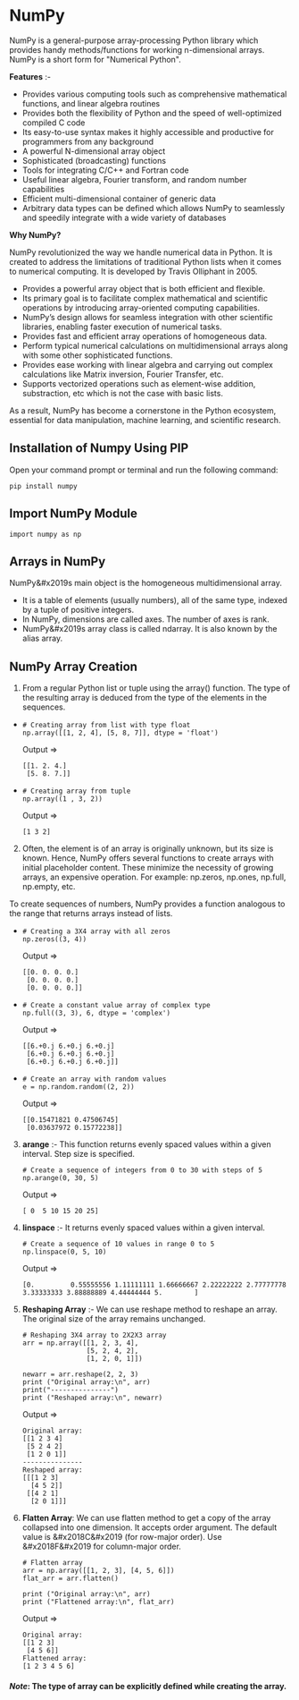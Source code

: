 # NumPy

NumPy is a general-purpose array-processing Python library which provides handy methods/functions for working n-dimensional arrays. NumPy is a short form for "Numerical Python".

__Features__ :-
- Provides various computing tools such as comprehensive mathematical functions, and linear algebra routines
- Provides both the flexibility of Python and the speed of well-optimized compiled C code
- Its easy-to-use syntax makes it highly accessible and productive for programmers from any background
- A powerful N-dimensional array object
- Sophisticated (broadcasting) functions
- Tools for integrating C/C++ and Fortran code
- Useful linear algebra, Fourier transform, and random number capabilities
- Efficient multi-dimensional container of generic data
- Arbitrary data types can be defined which allows NumPy to seamlessly and speedily integrate with a wide variety of databases

__Why NumPy?__

NumPy revolutionized the way we handle numerical data in Python. It is created to address the limitations of traditional Python lists when it comes to numerical computing. It is developed by Travis Olliphant in 2005.

- Provides a powerful array object that is both efficient and flexible.
- Its primary goal is to facilitate complex mathematical and scientific operations by introducing array-oriented computing capabilities.
- NumPy’s design allows for seamless integration with other scientific libraries, enabling faster execution of numerical tasks.
- Provides fast and efficient array operations of homogeneous data.
- Perform typical numerical calculations on multidimensional arrays along with some other sophisticated functions.
- Provides ease working with linear algebra and carrying out complex calculations like Matrix inversion, Fourier Transfer, etc.
- Supports vectorized operations such as element-wise addition, substraction, etc which is not the case with basic lists.

As a result, NumPy has become a cornerstone in the Python ecosystem, essential for data manipulation, machine learning, and scientific research.

## Installation of Numpy Using PIP
Open your command prompt or terminal and run the following command:

    pip install numpy

## Import NumPy Module

    import numpy as np

## Arrays in NumPy
NumPy&#x2019s main object is the homogeneous multidimensional array.

- It is a table of elements (usually numbers), all of the same type, indexed by a tuple of positive integers.
- In NumPy, dimensions are called axes. The number of axes is rank.
- NumPy&#x2019s array class is called ndarray. It is also known by the alias array.

## NumPy Array Creation
1. From a regular Python list or tuple using the array() function. The type of the resulting array is deduced from the type of the elements in the sequences.

  -     # Creating array from list with type float
        np.array([[1, 2, 4], [5, 8, 7]], dtype = 'float')
     Output =>
     
        [[1. 2. 4.]
         [5. 8. 7.]]
     
  -     # Creating array from tuple
        np.array((1 , 3, 2))
     Output =>
    
        [1 3 2]
2. Often, the element is of an array is originally unknown, but its size is known. Hence, NumPy offers several functions to create arrays with initial placeholder content. These minimize the necessity of growing arrays, an expensive operation. For example: np.zeros, np.ones, np.full, np.empty, etc.

To create sequences of numbers, NumPy provides a function analogous to the range that returns arrays instead of lists.

   -     # Creating a 3X4 array with all zeros 
         np.zeros((3, 4))
     Output =>

         [[0. 0. 0. 0.]
          [0. 0. 0. 0.]
          [0. 0. 0. 0.]]

   -     # Create a constant value array of complex type 
         np.full((3, 3), 6, dtype = 'complex')
      Output =>

         [[6.+0.j 6.+0.j 6.+0.j]
          [6.+0.j 6.+0.j 6.+0.j]
          [6.+0.j 6.+0.j 6.+0.j]]
    
   -     # Create an array with random values 
         e = np.random.random((2, 2))
      Output =>
    
         [[0.15471821 0.47506745]
          [0.03637972 0.15772238]]

3. __arange__ :- This function returns evenly spaced values within a given interval. Step size is specified.

       # Create a sequence of integers from 0 to 30 with steps of 5
       np.arange(0, 30, 5)
   Output =>

       [ 0  5 10 15 20 25]

4. __linspace__ :- It returns evenly spaced values within a given interval.

       # Create a sequence of 10 values in range 0 to 5 
       np.linspace(0, 5, 10)
   Output =>
     
       [0.         0.55555556 1.11111111 1.66666667 2.22222222 2.77777778 3.33333333 3.88888889 4.44444444 5.        ]

6. __Reshaping Array__ :- We can use reshape method to reshape an array. The original size of the array remains unchanged.

       # Reshaping 3X4 array to 2X2X3 array 
       arr = np.array([[1, 2, 3, 4], 
		               [5, 2, 4, 2], 
		               [1, 2, 0, 1]]) 

       newarr = arr.reshape(2, 2, 3) 
       print ("Original array:\n", arr) 
       print("---------------") 
       print ("Reshaped array:\n", newarr)
   Output =>
     
       Original array:
       [[1 2 3 4]
        [5 2 4 2]
        [1 2 0 1]]
       ---------------
       Reshaped array:
       [[[1 2 3]
         [4 5 2]]
        [[4 2 1]
         [2 0 1]]]

7. __Flatten Array__: We can use flatten method to get a copy of the array collapsed into one dimension. It accepts order argument. The default value is &#x2018C&#x2019 (for row-major order). Use &#x2018F&#x2019 for column-major order.

       # Flatten array 
       arr = np.array([[1, 2, 3], [4, 5, 6]]) 
       flat_arr = arr.flatten() 

       print ("Original array:\n", arr) 
       print ("Flattened array:\n", flat_arr)
   Output =>

       Original array:
       [[1 2 3]
        [4 5 6]]
       Flattened array:
       [1 2 3 4 5 6]

#### __*Note*__: The type of array can be explicitly defined while creating the array.
